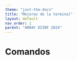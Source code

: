 ```yaml
---
theme: "just-the-docs"
title: "Mejoras de la terminal"
layout: default
nav_order: 1
parent: "ARRAY DIINF 2024"
---
```

# Comandos #
